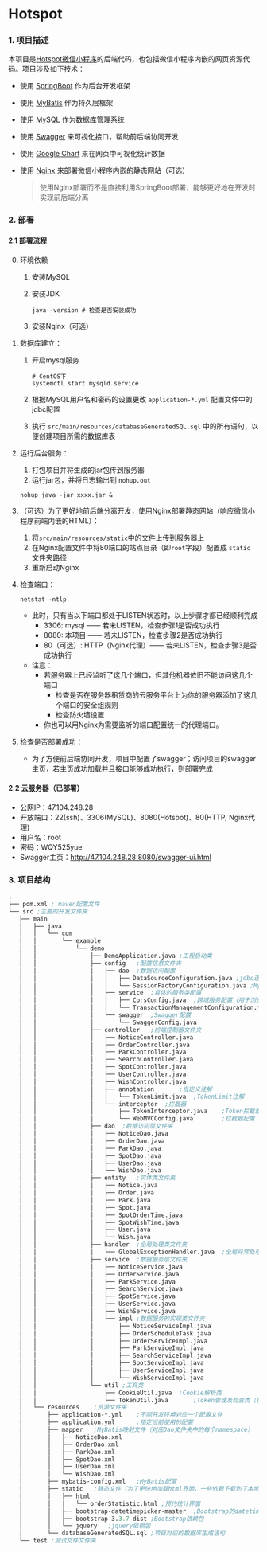 # Hotspot

### 1. 项目描述

本项目是[Hotspot微信小程序](https://github.com/Big-sisters-of-Anping/Hotspot-front)的后端代码，也包括微信小程序内嵌的网页资源代码。项目涉及如下技术：

* 使用 [SpringBoot](https://spring.io/projects/spring-boot) 作为后台开发框架

* 使用 [MyBatis](https://mybatis.org/mybatis-3/) 作为持久层框架

* 使用 [MySQL](https://www.mysql.com/) 作为数据库管理系统

* 使用 [Swagger](https://swagger.io/) 来可视化接口，帮助前后端协同开发

* 使用 [Google Chart](https://developers.google.cn/chart/interactive/docs) 来在网页中可视化统计数据

* 使用 [Nginx](http://nginx.org/en/) 来部署微信小程序内嵌的静态网站（可选）

  > 使用Nginx部署而不是直接利用SpringBoot部署，能够更好地在开发时实现前后端分离



### 2. 部署

#### 2.1 部署流程

0. 环境依赖
   1. 安装MySQL
   
   2. 安装JDK
   
      ```shell
      java -version # 检查是否安装成功
      ```
   
   3. 安装Nginx（可选）

1. 数据库建立：

   1. 开启mysql服务

      ```shell
      # CentOS下
      systemctl start mysqld.service
      ```

   2. 根据MySQL用户名和密码的设置更改 `application-*.yml` 配置文件中的jdbc配置

   3. 执行 `src/main/resources/databaseGeneratedSQL.sql` 中的所有语句，以便创建项目所需的数据库表

2. 运行后台服务：

   1. 打包项目并将生成的jar包传到服务器
   2. 运行jar包，并将日志输出到 `nohup.out`

   ```shell
   nohup java -jar xxxx.jar &
   ```

3. （可选）为了更好地前后端分离开发，使用Nginx部署静态网站（响应微信小程序前端内嵌的HTML）：

   1. 将`src/main/resources/static`中的文件上传到服务器上
   2. 在Nginx配置文件中将80端口的站点目录（即`root`字段）配置成 `static` 文件夹路径
   3. 重新启动Nginx

4. 检查端口：

   ```shell
   netstat -ntlp
   ```

   * 此时，只有当以下端口都处于LISTEN状态时，以上步骤才都已经顺利完成
     * 3306: mysql —— 若未LISTEN，检查步骤1是否成功执行
     * 8080: 本项目	—— 若未LISTEN，检查步骤2是否成功执行
     * 80（可选）: HTTP（Nginx代理）—— 若未LISTEN，检查步骤3是否成功执行
   * 注意：
     * 若服务器上已经监听了这几个端口，但其他机器依旧不能访问这几个端口
       * 检查是否在服务器租赁商的云服务平台上为你的服务器添加了这几个端口的安全组规则
       * 检查防火墙设置
     * 你也可以用Nginx为需要监听的端口配置统一的代理端口。

5. 检查是否部署成功：

   * 为了方便前后端协同开发，项目中配置了swagger；访问项目的swagger主页，若主页成功加载并且接口能够成功执行，则部署完成

#### 2.2 云服务器（已部署）

- 公网IP：47.104.248.28
- 开放端口：22(ssh)、3306(MySQL)、8080(Hotspot)、80(HTTP, Nginx代理)
- 用户名：root
- 密码：WQY525yue
- Swagger主页：http://47.104.248.28:8080/swagger-ui.html



### 3. 项目结构

```lisp
.
├── pom.xml	; maven配置文件
└── src	;主要的开发文件夹
   ├── main
   │   ├── java
   │   │   └── com
   │   │       └── example
   │   │           └── demo
   │   │               ├── DemoApplication.java	;工程启动类
   │   │               ├── config	;配置信息文件夹
   │   │               │   ├── dao	;数据访问配置
   │   │               │   │   ├── DataSourceConfiguration.java	;jdbc连接配置
   │   │               │   │   └── SessionFactoryConfiguration.java	;MyBatis配置
   │   │               │   ├── service	;具体的服务类配置
   │   │               │   │   ├── CorsConfig.java	;跨域服务配置（用于浏览器访问时）
   │   │               │   │   └── TransactionManagementConfiguration.java	;数据库事务配置
   │   │               │   └── swagger	;Swagger配置
   │   │               │       └── SwaggerConfig.java
   │   │               ├── controller	;前端控制器文件夹
   │   │               │   ├── NoticeController.java
   │   │               │   ├── OrderController.java
   │   │               │   ├── ParkController.java
   │   │               │   ├── SearchController.java
   │   │               │   ├── SpotController.java
   │   │               │   ├── UserController.java
   │   │               │   ├── WishController.java
   │   │               │   ├── annotation		;自定义注解
   │   │               │   │   └── TokenLimit.java	;TokenLimit注解
   │   │               │   └── interceptor	;拦截器
   │   │               │       ├── TokenInterceptor.java	;Token拦截器
   │   │               │       └── WebMVCConfig.java		;拦截器配置
   │   │               ├── dao	;数据访问层文件夹
   │   │               │   ├── NoticeDao.java
   │   │               │   ├── OrderDao.java
   │   │               │   ├── ParkDao.java
   │   │               │   ├── SpotDao.java
   │   │               │   ├── UserDao.java
   │   │               │   └── WishDao.java
   │   │               ├── entity	;实体类文件夹
   │   │               │   ├── Notice.java
   │   │               │   ├── Order.java
   │   │               │   ├── Park.java
   │   │               │   ├── Spot.java
   │   │               │   ├── SpotOrderTime.java
   │   │               │   ├── SpotWishTime.java
   │   │               │   ├── User.java
   │   │               │   └── Wish.java
   │   │               ├── handler	;全局处理类文件夹
   │   │               │   └── GlobalExceptionHandler.java	;全局异常处理类
   │   │               ├── service	;数据服务层文件夹
   │   │               │   ├── NoticeService.java
   │   │               │   ├── OrderService.java
   │   │               │   ├── ParkService.java
   │   │               │   ├── SearchService.java
   │   │               │   ├── SpotService.java
   │   │               │   ├── UserService.java
   │   │               │   ├── WishService.java
   │   │               │   └── impl	;数据服务的实现类文件夹
   │   │               │       ├── NoticeServiceImpl.java
   │   │               │       ├── OrderScheduleTask.java
   │   │               │       ├── OrderServiceImpl.java
   │   │               │       ├── ParkServiceImpl.java
   │   │               │       ├── SearchServiceImpl.java
   │   │               │       ├── SpotServiceImpl.java
   │   │               │       ├── UserServiceImpl.java
   │   │               │       └── WishServiceImpl.java
   │   │               └── util	;工具类
   │   │                   ├── CookieUtil.java	;Cookie解析类
   │   │                   └── TokenUtil.java		;Token管理及检查类（在TokenInterceptor中使用）
   │   └── resources	;资源文件夹
   │       ├── application-*.yml	;不同开发环境对应一个配置文件
   │       ├── application.yml		;指定当前使用的配置
   │       ├── mapper	;MyBatis映射文件（对应Dao文件夹中的每个namespace）
   │       │   ├── NoticeDao.xml
   │       │   ├── OrderDao.xml
   │       │   ├── ParkDao.xml
   │       │   ├── SpotDao.xml
   │       │   ├── UserDao.xml
   │       │   └── WishDao.xml
   │       ├── mybatis-config.xml	;MyBatis配置
   │       ├── static	;静态文件（为了更快地加载html界面，一些依赖下载到了本地）
   │       │   ├── html
   │       │   │   └── orderStatistic.html ;预约统计界面
   │       │   ├── bootstrap-datetimepicker-master	;Bootstrap的datetimepiker依赖包
   │       │   ├── bootstrap-3.3.7-dist	;Bootstrap依赖包
   │       │   └── jquery	;jquery依赖包
   │       └── databaseGeneratedSQL.sql	;项目对应的数据库生成语句
   └── test ;测试文件文件夹
```